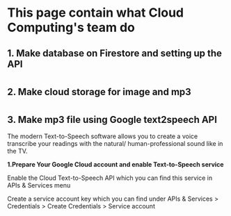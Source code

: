 # This page contain what Cloud Computing's team do

## 1. Make database on Firestore and setting up the API

#

## 2. Make cloud storage for image and mp3

#

## 3. Make mp3 file using Google text2speech API
The modern Text-to-Speech software allows you to create a voice transcribe your readings 
with the natural/ human-professional sound like in the TV. 

**1.Prepare Your Google Cloud account and enable Text-to-Speech service**

Enable the Cloud Text-to-Speech API which you can find this service in APIs & Services menu

Create a service account key which you can find under APIs & Services > Credentials > Create Credentials > Service account

